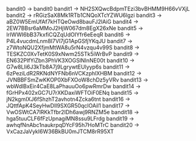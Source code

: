 bandit0  -> bandit0
bandit1  -> NH2SXQwcBdpmTEzi3bvBHMM9H66vVXjL
bandit2  -> rRGizSaX8Mk1RTb1CNQoXTcYZWU6lgzi
bandit3  -> aBZ0W5EmUfAf7kHTQeOwd8bauFJ2lAiG
bandit4  -> 2EW7BBsr6aMMoJ2HjW067dm8EgX26xNe
bandit5  -> lrIWWI6bB37kxfiCQZqUdOIYfr6eEeqR
bandit6  -> P4L4vucdmLnm8I7Vl7jG1ApGSfjYKqJU
bandit7  -> z7WtoNQU2XfjmMtWA8u5rN4vzqu4v99S
bandit8  -> TESKZC0XvTetK0S9xNwm25STk5iWrBvP
bandit9  -> EN632PlfYiZbn3PhVK3XOGSlNInNE00t
bandit10 -> G7w8LIi6J3kTb8A7j9LgrywtEUlyyp6s
bandit11 -> 6zPeziLdR2RKNdNYFNb6nVCKzphlXHBM
bandit12 -> JVNBBFSmZwKKOP0XbFXOoW8chDz5yVRv
bandit13 -> wbWdlBxEir4CaE8LaPhauuOo6pwRmrDw
bandit14 -> fGrHPx402xGC7U7rXKDaxiWFTOiF0ENq
bandit15 -> jN2kgmIXJ6fShzhT2avhotn4Zcka6tnt
bandit16 -> JQttfApK4SeyHwDlI9SXGR50qclOAil1
bandit17 -> VwOSWtCA7lRKkTfbr2IDh6awj9RNZM5e
bandit18 -> hga5tuuCLF6fFzUpnagiMN8ssu9LFrdg
bandit19 -> awhqfNnAbc1naukrpqDYcF95h7HoMTrC
bandit20 -> VxCazJaVykI6W36BkBU0mJTCM8rR95XT
